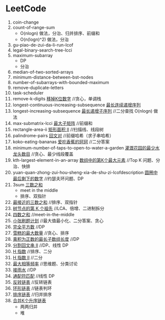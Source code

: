 # LeetCode
1. coin-change
1. count-of-range-sum
    - O(nlogn) 做法，分治、归并排序、前缀和
    - O(n(logn)^2) 做法，分治
1. gu-piao-de-zui-da-li-run-lcof
1. legal-binary-search-tree-lcci
1. maximum-subarray
    - DP
    - 分治
1. median-of-two-sorted-arrays
1. minimum-distance-between-bst-nodes
1. number-of-subarrays-with-bounded-maximum
1. remove-duplicate-letters
1. task-scheduler
1. remove-k-digits [移掉K位数字](https://leetcode-cn.com/problems/remove-k-digits/) //贪心，单调栈
1. longest-continuous-increasing-subsequence [最长连续递增序列](https://leetcode-cn.com/problems/longest-continuous-increasing-subsequence/)
1. longest-increasing-subsequence [最长递增子序列](https://leetcode-cn.com/problems/longest-increasing-subsequence/) //二分查找 O(nlogn) 做法
1. max-submatrix-lcci [最大子矩阵](https://leetcode-cn.com/problems/max-submatrix-lcci/) //前缀和
1. rectangle-area-ii [矩形面积 II](https://leetcode-cn.com/classic/problems/rectangle-area-ii/description/) //扫描线、线段树
1. palindrome-pairs [回文对](https://leetcode-cn.com/classic/problems/palindrome-pairs/description/) //前缀哈希（求子串哈希）
1. koko-eating-bananas [爱吃香蕉的珂珂](https://leetcode-cn.com/problems/koko-eating-bananas/) //二分答案
1. minimum-number-of-taps-to-open-to-water-a-garden [灌溉花园的最少水龙头数目](https://leetcode-cn.com/classic/problems/minimum-number-of-taps-to-open-to-water-a-garden/description/) //贪心、最少线段覆盖
1. kth-largest-element-in-an-array [数组中的第K个最大元素](https://leetcode-cn.com/problems/kth-largest-element-in-an-array) //Top K 问题、分治、快排
1. yuan-quan-zhong-zui-hou-sheng-xia-de-shu-zi-lcofdescription [圆圈中最后剩下的数字](https://leetcode-cn.com/classic/problems/yuan-quan-zhong-zui-hou-sheng-xia-de-shu-zi-lcof/description/) //约瑟夫环问题、DP
1. 3sum [三数之和](https://leetcode-cn.com/problems/3sum/)
     - meet in the middle
     - 排序、双指针
1. [最接近的三数之和](https://leetcode-cn.com/classic/problems/3sum-closest/description/) //排序、双指针
1. [树节点的第 K 个祖先](https://leetcode-cn.com/classic/problems/kth-ancestor-of-a-tree-node/description/) //LCA、倍增、二进制拆分
1. [四数之和](https://leetcode-cn.com/problems/4sum/) //meet-in-the-middle
1. [小张刷题计划](https://leetcode-cn.com/classic/problems/xiao-zhang-shua-ti-ji-hua/description/) //最大值最小化、二分答案、贪心
1. [完全平方数](https://leetcode-cn.com/problems/perfect-squares/) //DP
1. [雪糕的最大数量](https://leetcode-cn.com/classic/problems/maximum-ice-cream-bars/description/) //贪心、排序
1. [乘积为正数的最长子数组长度](https://leetcode-cn.com/problems/maximum-length-of-subarray-with-positive-product/) //DP
1. [分割回文串 II](https://leetcode-cn.com/problems/palindrome-partitioning-ii/) //DP、线性 DP
1. [H 指数](https://leetcode-cn.com/problems/h-index/) //排序、二分
1. [H 指数 II](https://leetcode-cn.com/problems/h-index-ii/) //二分
1. [最大相等频率](https://leetcode-cn.com/problems/maximum-equal-frequency/) //思维题、分类讨论
1. [接雨水](https://leetcode-cn.com/problems/trapping-rain-water/) //DP
1. [通配符匹配](https://leetcode-cn.com/problems/wildcard-matching/) //线性 DP
1. [反转链表](https://leetcode-cn.com/problems/reverse-linked-list/) //反转链表
1. [环形链表](https://leetcode-cn.com/problems/linked-list-cycle/) //链表判环
1. [排序链表](https://leetcode-cn.com/problems/sort-list/) //归并排序
1. [合并K个升序链表](https://leetcode-cn.com/problems/merge-k-sorted-lists/)
    - 两两归并
    - 堆
